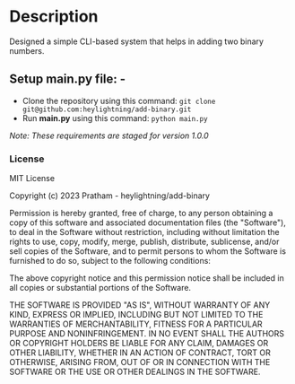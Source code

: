 # Description

Designed a simple CLI-based system that helps in adding two binary numbers.

## Setup main.py file: -
* Clone the repository using this command: ` git clone git@github.com:heylightning/add-binary.git `
* Run **main.py** using this command: ` python main.py `

*Note: These requirements are staged for version 1.0.0*

### License

MIT License

Copyright (c) 2023 Pratham - heylightning/add-binary

Permission is hereby granted, free of charge, to any person obtaining a copy
of this software and associated documentation files (the "Software"), to deal
in the Software without restriction, including without limitation the rights
to use, copy, modify, merge, publish, distribute, sublicense, and/or sell
copies of the Software, and to permit persons to whom the Software is
furnished to do so, subject to the following conditions:

The above copyright notice and this permission notice shall be included in all
copies or substantial portions of the Software.

THE SOFTWARE IS PROVIDED "AS IS", WITHOUT WARRANTY OF ANY KIND, EXPRESS OR
IMPLIED, INCLUDING BUT NOT LIMITED TO THE WARRANTIES OF MERCHANTABILITY,
FITNESS FOR A PARTICULAR PURPOSE AND NONINFRINGEMENT. IN NO EVENT SHALL THE
AUTHORS OR COPYRIGHT HOLDERS BE LIABLE FOR ANY CLAIM, DAMAGES OR OTHER
LIABILITY, WHETHER IN AN ACTION OF CONTRACT, TORT OR OTHERWISE, ARISING FROM,
OUT OF OR IN CONNECTION WITH THE SOFTWARE OR THE USE OR OTHER DEALINGS IN THE
SOFTWARE.
